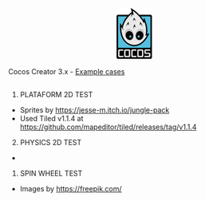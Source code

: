 <p align="center"><a href="https://www.cocos.com/en" target="_blank"><img src="https://github.com/caiobarilli/cc-labs/blob/main/cocos-creator-logo.png?raw=true" width="71"></a></p>

<p align="center">

Cocos Creator 3.x - [Example cases](https://itch.io/profile/caiobarilli)

</p>


##

1. PLATAFORM 2D TEST

- Sprites by https://jesse-m.itch.io/jungle-pack
- Used Tiled v1.1.4 at https://github.com/mapeditor/tiled/releases/tag/v1.1.4

2. PHYSICS 2D TEST

-

1. SPIN WHEEL TEST

- Images by https://freepik.com/
